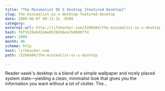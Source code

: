 ```yaml
---
title: "The Minimalist OS X Desktop [Featured Desktop]"
slug: the-minimalist-os-x-desktop-featured-desktop
date: 2009-06-07 09:12:31 -0500
category: 
external-url: http://lifehacker.com/5280484/the-minimalist-os-x-desktop
hash: f6f5526e6d2e6e8529d36ea7649d6ffd
year: 2009
month: 06
scheme: http
host: lifehacker.com
path: /5280484/the-minimalist-os-x-desktop

---
```


Reader нawk's desktop is a blend of a simple wallpaper and nicely placed system stats—yielding a clean, minimalist look that gives you the information you want without a lot of clutter. 
The...
